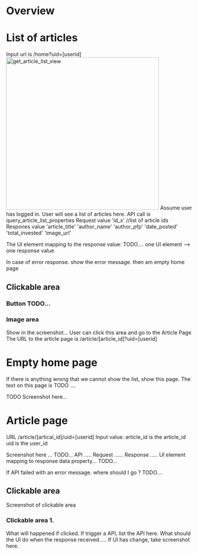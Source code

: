 # Overview

# List of articles
Input url is /home?uid=[userid]
<img width="413" alt="get_article_list_view" src="https://user-images.githubusercontent.com/17632589/163287942-eb1ba918-756d-40c2-9fe5-b5de84098d96.png">
Assume user has logged in. User will see a list of articles here.
API call is query_article_list_properties
Request value 'id_x' //list of article ids
Respones value 'article_title' 'author_name' 'author_pfp' 'date_posted' 'total_invested' 'image_url'

The UI element mapping to the response value:
TODO.... one UI element --> one response value

In case of error response. show the error message. then am empty home page

## Clickable area 
### Button TODO...

### Image area
Show in the screenshot...
User can click this area and go to the Article Page
The URL to the article page is /article/[article_id]?uid=[userid]


# Empty home page
If there is anything wrong that we cannot show the list, show this page.
The text on this page is TODO ....

TODO Screenshot here...

# Article page
URL /article/[artical_id]/uid=[userid]
Input value: article_id is the article_id
uid is the user_id

Screenshot here ... TODO...
API ..... 
Request ......
Response .....
UI element mapping to response data property... TODO...

If API failed with an error message. where should I go ? TODO....

## Clickable area
Screenshot of clickable area


### Clickable area 1.
What will happened if clicked.
If trigger a API, list the API here.
What should the UI do when the response received.....
If UI has change, take screenshot here. 


